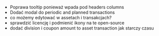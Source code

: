 - Poprawa tooltip ponieważ wpada pod headers columns
- Dodać modal do periodic and planned transactions
- co możemy edytować w assetach i transakcjach?
- sprawdzić licencję i podmienić ikony na te open-source
- dodać division i coupon amount to asset transaction jak starczy czasu
